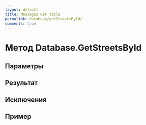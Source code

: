 ```yaml
---
layout: default
title: Messages Get title
permalink: database/getStreetsById/
comments: true
---
```

# Метод Database.GetStreetsById

## Параметры

## Результат

## Исключения

## Пример
```csharp

```
